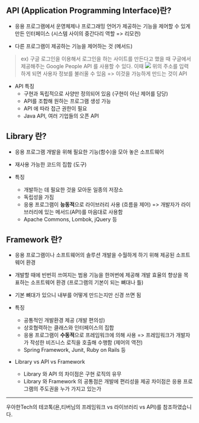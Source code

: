 ## API (Application Programming Interface)란?
- 응용 프로그램에서 운영체제나 프로그래밍 언어가 제공하는 기능을 제어할 수 있게 만든 인터페이스 (시스템 사이의 중간다리 역할 => 리모컨)

- 다른 프로그램이 제공하는 기능을 제어하는 것 (메서드)

> ex)
구글 로그인을 이용해서 로그인을 하는 사이트를 만든다고 했을 때
구글에서 제공해주는 Google People API 를 사용할 수 있다.
이때 ![](https://velog.velcdn.com/images/supway/post/73de5a91-0b17-4d41-91f6-982661b363c4/image.png)
위의 주소를 입력하게 되면 사용자 정보를 불러올 수 있음
=> 이것을 가능하게 만드는 것이 API

- API 특징
  - 구현과 독립적으로 사양만 정의되어 있음 (구현이 아닌 제어를 담당)
  - API를 조합해 원하는 프로그램 생성 가능
  - API 에 따라 접근 권한이 필요
  - Java API, 여러 기업들의 오픈 API
 
 
## Library 란?
- 응용 프로그램 개발을 위해 필요한 기능(함수)을 모아 놓은 소프트웨어

- 재사용 가능한 코드의 집합 (도구)

- 특징
  - 개발하는 데 필요한 것을 모아둔 일종의 저장소
  - 독립성을 가짐
  - 응용 프로그램이 **능동적**으로 라이브러리 사용 (흐름을 제어)
  => 개발자가 라이브러리에 있는 메서드(API)를 마음대로 사용함
  - Apache Commons, Lombok, jQuery 등
  
## Framework 란?
- 응용 프로그램이나 소프트웨어의 솔루션 개발을 수월하게 하기 위해 제공된 소프트웨어 환경

- 개발할 때에 빈번히 쓰여지는 범용 기능을 한꺼번에 제공해 개발 효율의 향상을 목표하는 소프트웨어 환경 (프로그램의 기본이 되는 뼈대나 틀)

- 기본 뼈대가 있으니 내부를 어떻게 만드는지만 신경 쓰면 됨

- 특징
  - 공통적인 개발환경 제공 (개발 편의성) 
  - 상호협력하는 클래스와 인터페이스의 집합
  - 응용 프로그램이 **수동적**으로 프레임워크에 의해 사용
  => 프레임워크가 개발자가 작성한 비즈니스 로직을 호출해 수행함
  (제어의 역전)
  - Spring Framework, Junit, Ruby on Rails 등
  
- Library vs API vs Framework  
  - Library 와 API 의 차이점은 구현 로직의 유무
  - Library 와 Framework 의 공통점은 개발에 편리성을 제공 
  차이점은 응용 프로그램의 주도권을 누가 가지고 있는가 
  
 ------------------------------------------------------------
우아한Tech의 테코톡(욘,티버님의 프레임워크 vs 라이브러리 vs API)를 참조하였습니다.